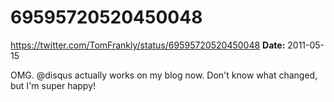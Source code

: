 # 69595720520450048
https://twitter.com/TomFrankly/status/69595720520450048
**Date:** 2011-05-15

OMG. @disqus actually works on my blog now. Don't know what changed, but I'm super happy!
